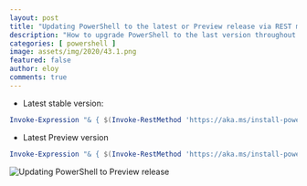 ```yaml
---
layout: post
title: "Updating PowerShell to the latest or Preview release via REST method"
description: "How to upgrade PowerShell to the last version throughout internet"
categories: [ powershell ]
image: assets/img/2020/43.1.png
featured: false
author: eloy
comments: true
---
```


* Latest stable version:
```powershell
Invoke-Expression "& { $(Invoke-RestMethod 'https://aka.ms/install-powershell.ps1') }"
```

* Latest Preview version
```powershell
Invoke-Expression "& { $(Invoke-RestMethod 'https://aka.ms/install-powershell.ps1') } -UseMSI -Preview"
```

![Updating PowerShell to Preview release]({{site.baseurl}}/assets/img/2020/43.2.png)
